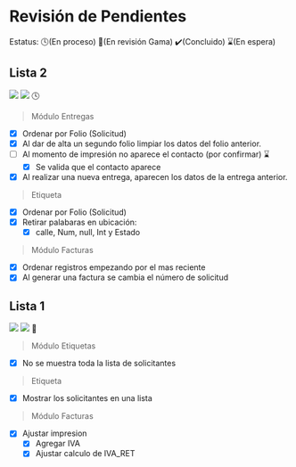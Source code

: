 # Revisión de Pendientes

Estatus: :clock4:(En proceso)  :eyes:(En revisión Gama)  :heavy_check_mark:(Concluido)  :hourglass:(En espera)

## Lista 2
![](https://img.shields.io/badge/Creado-18--May--2022-blue)
![](https://img.shields.io/badge/Entrega-27--May--2022-success)
:clock4:

> Módulo Entregas
- [x] Ordenar por Folio (Solicitud)
- [x] Al dar de alta un segundo folio limpiar los datos del folio anterior.
- [ ] Al momento de impresión no aparece el contacto (por confirmar) :hourglass:
  - [x] Se valida que el contacto aparece
- [x] Al realizar una nueva entrega, aparecen los datos de la entrega anterior.

> Etiqueta
- [x] Ordenar por Folio (Solicitud)
- [x] Retirar palabaras en ubicación:
  - [x] calle, Num, null, Int y Estado

> Módulo Facturas
- [x] Ordenar registros empezando por el mas reciente
- [x] Al generar una factura se cambia el número de solicitud

## Lista 1
![](https://img.shields.io/badge/Creado-06--May--2022-blue)
![](https://img.shields.io/badge/Entrega-17--May--2022-success)
:eyes:

> Módulo Etiquetas
- [x] No se muestra toda la lista de solicitantes

> Etiqueta
- [x] Mostrar los solicitantes en una lista

> Módulo Facturas
- [x] Ajustar impresion
  - [x] Agregar IVA
  - [x] Ajustar calculo de IVA_RET
